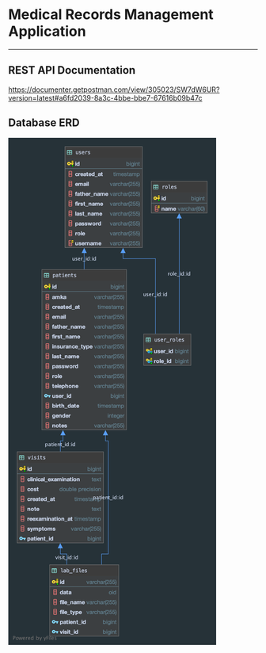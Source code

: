 # Medical Records Management Application

---
## REST API Documentation
https://documenter.getpostman.com/view/305023/SW7dW6UR?version=latest#a6fd2039-8a3c-4bbe-bbe7-67616b09b47c

## Database ERD
![Database ERD](erd.png)

